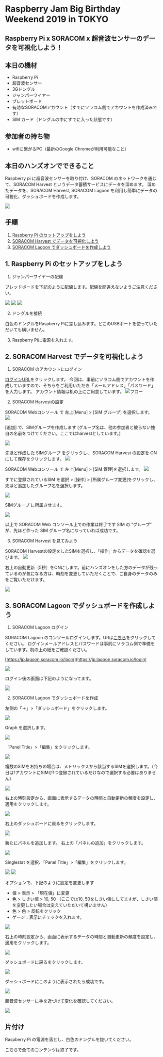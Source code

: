 # Raspberry Jam Big Birthday Weekend 2019 in TOKYO
## Raspberry Pi x SORACOM x 超音波センサーのデータを可視化しよう！

## 本日の機材
* Raspberry Pi
* 超音波センサー
* 3Gドングル
* ジャンパーワイヤー
* ブレットボード
* 有効なSORACOMアカウント（すでにソラコム側でアカウントを作成済みです）
* SIM カード（ドングルの中にすでに入った状態です）

## 参加者の持ち物
* wifiに繋がるPC（最新のGoogle Chromeが利用可能なこと）

## 本日のハンズオンでできること
Raspberry pi に超音波センサーを取り付け、SORACOM のネットワークを通じて、SORACOM Harvest というデータ蓄積サービスにデータを溜めます。
溜めたデータを、SORACOM Harvest, SORACOM Lagoon を利用し簡単にデータの可視化、ダッシュボードを作成します。

<img src="https://docs.google.com/drawings/d/e/2PACX-1vQd9mqUF2oEUjMWNT8QHnVes4ZbgW8lUnKQw0jFsaHjqhMsJ3ZQlS2w9h-eGLdchtRm3NFFjRUDKnNv/pub?w=754&amp;h=206">

## 手順
1. [Raspberry Pi のセットアップをしよう](#handson1)
2. [SORACOM Harvest でデータを可視化しよう](#handson2)
3. [SORACOM Lagoon でダッシュボードを作成しよう](#handson3)

<h2 id="handson1">1. Raspberry Pi のセットアップをしよう</h2>

1. ジャンパーワイヤーの配線

ブレッドボードを下記のように配線します。配線を間違えないようご注意ください。

<img src="https://docs.google.com/drawings/d/e/2PACX-1vSISfzAOhFFCChRHmMp9r8Pq8xmzhVpIG4tVTcOS0N4OTX68Ikayzqnq0G3QNxfQiii8k47UWf8CgzB/pub?w=564&amp;h=599">

<img src="https://docs.google.com/drawings/d/e/2PACX-1vSXjAe5AyzwIMR70av_F04xp5TzxHuJPrNs6XvOv3GWrCWf205ZQJQRqcueUYxPkc88LUSjMhNL1LF9/pub?w=625&amp;h=484">

<img src="https://docs.google.com/drawings/d/e/2PACX-1vQfBmQsDKwOH6bGQxSMJFb5Krh69Yz2qZsKMLiAbYAoo9RqlRxBtDpe1Atjlkdd1MIef2cN6R-CEe5k/pub?w=644&amp;h=494">

2. ドングルを接続

白色のドングルをRaspberry Piに差し込みます。どこのUSBポートを使っていただいても構いません。

3. Raspberry Piに電源を入れます。


<h2 id="handson2">2. SORACOM Harvest でデータを可視化しよう</h2>

1. SORACOM のアカウントにログイン

[ログインURL](https://console.soracom.io/#/login?coverage_type=jp)をクリックします。
今回は、事前にソラコム側でアカウントを作成していますので、そちらをご利用いただき「メールアドレス」「パスワード」を入力します。
アカウント情報は机の上にご用意しています。
![フロー](https://docs.google.com/drawings/d/e/2PACX-1vTy5KORqQjieOg-ijF5CLyfhALMq-CmE8G9822NahydZSw5zIYqcz4efiru6R5n1RjAEaotdmfNmXsN/pub?w=444&h=250)

2. SORACOM Harvestの設定

SORACOM Webコンソール で 左上[Menu] > [SIM グループ] を選択します。
<img src="https://docs.google.com/drawings/d/e/2PACX-1vSn0Zi77g_YUfJPD4SMgpspn-sCiShXibex_Bd288IC5d8-TfFPfCxanjfTdza-7OT5FgQNCuU8UPls/pub?w=691&amp;h=397">

[追加] で、SIMグループを作成します (グループ名は、他の参加者と被らない独自の名前をつけてください。ここではharvestとしています。)

<img src="https://docs.google.com/drawings/d/e/2PACX-1vSPANZwqx8KjZsVl_gzqv09OKc-i4-CJb1SjrlCiNj6zFN0XM-4ialXN270wHaIgBqYApUjcH1BaUwH/pub?w=639&amp;h=625">

先ほど作成した SIMグループ をクリックし、 SORACOM Harvest の設定を ON にして保存をクリックします。
<img src="https://docs.google.com/drawings/d/e/2PACX-1vQ3JxlDr0DwQ3D_4RNWiMYPBwW3Z-OyftYaNmuM-NIZ0grqn5qgnZvO_gAhCkcQs8nBA7RZ1qeyPlCT/pub?w=867&amp;h=681">

SORACOM Webコンソール で 左上[Menu] > [SIM 管理]を選択します。
<img src="https://docs.google.com/drawings/d/e/2PACX-1vR1p_9PqCjBoB3xh_nEta2grhXZlJI3zyrXOjXjH59Vgq69cD5XbVA3PIppl0X6sNYqM538K8G2iK4U/pub?w=704&amp;h=393">

すでに登録されているSIM を選択 > [操作] > [所属グループ変更]をクリックし、先ほど追加したグループ名を選択します。

<img src="https://docs.google.com/drawings/d/e/2PACX-1vR9udoWlimJIJv51_uvGoJ2SxIiOga1VQS09JnCr1gjUXg9LxmDoMH33mAagYZQDDCIUm-9Fn3K8TzB/pub?w=544&amp;h=506">

SIMグループ に所属させます。

<img src="https://docs.google.com/drawings/d/e/2PACX-1vSlVDzWGlXw6w6CpMhGG5weDgJYzcr2Uo7bXXpMfOG5ZfGX53y7yLVfTBY7DvSvFrm0yL5L_HJlYU2L/pub?w=650&amp;h=336">

以上で SORACOM Web コンソール上での作業は終了です
SIM の “グループ” が、先ほど作った SIM グループ名になっていれば成功です。


3. SORACOM Harvest を見てみよう

SORACOM Harvestの設定をしたSIMを選択し、「操作」からデータを確認を選びます。
<img src="https://docs.google.com/drawings/d/e/2PACX-1vQxHPmjEN5pewXexVuFcfkue4qwxG0fxYbLEdpRpOAeBxIUN8_F-5fFP0iI6WcpaZDL9dLXk74Wi85K/pub?w=932&amp;h=483">

右上の自動更新（5秒）をONにします。前にハンズオンをした方のデータが残っているのが気になる方は、時刻を変更していただくことで、ご自身のデータのみをご覧いただけます。

<img src="https://docs.google.com/drawings/d/e/2PACX-1vSYWVlDGdxtdbWqPrup7KjoO-Rl97fhd6NRE_er3xxNBh3thdIXb5AQiJcEocyyvJcymEF6Cy96UbNC/pub?w=931&amp;h=454">

<h2 id="handson3">3. SORACOM Lagoon でダッシュボードを作成しよう</h2>

1.  SORACOM Lagoon ログイン

SORACOM Lagoon のコンソールログインします。URは[こちら](https://jp.lagoon.soracom.io/login)をクリックしてください。
ログインメールアドレスとパスワードは事前にソラコム側で準備をしています。机の上の紙をご確認ください。

[https://jp.lagoon.soracom.io/login](https://jp.lagoon.soracom.io/login)

<img src="https://docs.google.com/drawings/d/e/2PACX-1vRlp1wuAgkuzhIS1FzMoLD-Hx70WuWTxTMxkGx4A_ymzlwYD0xGAhk04X8j3XOGLwYqTHBtIorlh4Jc/pub?w=925&amp;h=498">

ログイン後の画面は下記のようになってます。

<img src="https://docs.google.com/drawings/d/e/2PACX-1vQKJ9qiFNrBBVS2jbv1o7TIIzpcLG8AYVe3VA2aLuAZxdP5rYm24YqU6AOOMq8lZ2N_Mtp0m7QmWi8r/pub?w=932&amp;h=396">

2. SORACOM Lagoon でダッシュボードを作成

左側の「＋」>「ダッシュボード」をクリックします。

<img src="https://docs.google.com/drawings/d/e/2PACX-1vQ7PBYFSgwxUavkgHxKMnY0IdlpHGoGozBjCxgofJewfSDrOl-BlzIQxln8vpDsgDuFR1blqF5U5Xkl/pub?w=550&amp;h=468">

Graph を選択します。

<img src="https://docs.google.com/drawings/d/e/2PACX-1vTI7gkqYnvGg2zEypONVJ5ra4n68LO2APBovo4eMbC8SBqQ7chGAz3VahAkoQsMueuu_z4ZToheUfna/pub?w=931&amp;h=450">

「Panel Title」>「編集」をクリックします。

<img src="https://docs.google.com/drawings/d/e/2PACX-1vQJdKY68TSAb8I8ksHNhxiyTdjvppKmrAZdZmUVPgMvAZ8x0nVDUI6CmBm_oJRRgVwVyq76huZw6RR1/pub?w=931&amp;h=478">

複数のSIMをお持ちの場合は、メトリックスから該当するSIMを選択します。（今日は1アカウントにSIMが1つ登録されているだけなので選択する必要はありません）

<img src="https://docs.google.com/drawings/d/e/2PACX-1vQ9J2fu0tvKOFRsKO8O2UslNp-NYK8RNEM_rwe3oeTNmBIgtGzxVEeFayHP_jDqUxHG4KdCfKgDjrB3/pub?w=930&amp;h=584">

右上の時刻設定から、画面に表示するデータの時間と自動更新の頻度を設定し、適用をクリックします。

<img src="https://docs.google.com/drawings/d/e/2PACX-1vT0Eaex8TcO6xVTNduPyoqXym_BqLPWPpK-3vEfbgkzStXqFaHIPngXW0-ASZhC7MuZKJ62jYxVU0uP/pub?w=930&amp;h=359">

右上のダッシュボードに戻るをクリックします。

<img src="https://docs.google.com/drawings/d/e/2PACX-1vQNVwaUywETqEWCDuCxGP0CD8wwjmzr-FouJtFGaElfGHQmbJkYQ43o22hiXvAbuHP3fxiF6px6s3I4/pub?w=930&amp;h=285">

新たにパネルを追加します。
右上の「パネルの追加」をクリックします。

<img src="https://docs.google.com/drawings/d/e/2PACX-1vSYh6WhDrL6tB4AUtjJRiBzVjguKJTgnIzSQqZLqs6JJrhTrLaY6n7_Y7tb5PsceaUQBvsOCuEtD-Y9/pub?w=930&amp;h=297">

Singlestat を選択、「Panel Title」>「編集」をクリックします。

<img src="https://docs.google.com/drawings/d/e/2PACX-1vQ3PCE_b10lF8egnRyUCawgHB_Zjg5Va81Yu21hAH0EJrrwOJ0o_Vo2WcxJDKCUrW7_J_pxow_vRyrw/pub?w=930&amp;h=420">

<img src="https://docs.google.com/drawings/d/e/2PACX-1vRwUpdsALE4GvIv7jPFtumqNCHZV0nenVSTYMwRAuUEHfPOP7xkwo48UywOHf_h6hr-AkdJPMBEJinG/pub?w=930&amp;h=469">

オプションで、下記のように設定を変更します

- 値 > 表示 > 「現在値」に変更
- 色 > しきい値 > 10, 50 （ここでは10, 50をしきい値にしてますが、しきい値を変更したい場合は変えていただいて構いません）
- 色 > 色 > 反転をクリック
- ゲージ：表示にチェックを入れます。

<img src="https://docs.google.com/drawings/d/e/2PACX-1vQjRN2wAwFMMWpCnoAtKM31xvOY-uV0kq8ToWxzhQvodVH2F0Nc5Q5VhzuECGNGhhz9TGec5LdPvZDT/pub?w=931&amp;h=280">

右上の時刻設定から、画面に表示するデータの時間と自動更新の頻度を設定し、適用をクリックします。

<img src="https://docs.google.com/drawings/d/e/2PACX-1vT0Eaex8TcO6xVTNduPyoqXym_BqLPWPpK-3vEfbgkzStXqFaHIPngXW0-ASZhC7MuZKJ62jYxVU0uP/pub?w=930&amp;h=359">

ダッシュボードに戻るをクリックします。

<img src="https://docs.google.com/drawings/d/e/2PACX-1vTVmtEpCD0e73N0uwjnljZxbOOgloYqvwVsT3o4rX1xtC70mgOLdw4v8QdtbrL1UyfdE670NH-sun3u/pub?w=878&amp;h=234">

ダッシュボードにこのように表示されたら成功です。

<img src="https://docs.google.com/drawings/d/e/2PACX-1vSAhqtmAH_r8RnR1XrbcfjkoX6Wdrqn-PNIWdL0Nd_Tgw5l4q5mSY5rtlKJXYp6_yTtj5PfDOkRYFA3/pub?w=933&amp;h=270">

超音波センサーに手を近づけて変化を確認してください。

<img src="https://docs.google.com/drawings/d/e/2PACX-1vQPF8yA8I4QymkXuliO5rI5VYho8-2ySBFCqbqQ5ZE9VdJD8qTjDurm2jszWJMQP8i5WPOOYA-LlpuV/pub?w=917&amp;h=682">

## 片付け

Raspberry Pi の電源を落とし、白色のドングルを抜いてください。

こちらで全てのコンテンツは終了です。


